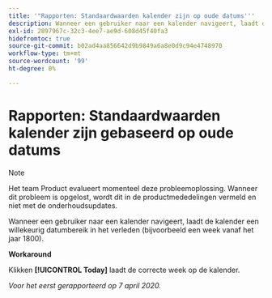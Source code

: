 ```yaml
---
title: '"Rapporten: Standaardwaarden kalender zijn op oude datums'''
description: Wanneer een gebruiker naar een kalender navigeert, laadt de kalender een willekeurig datumbereik in het verleden (bijvoorbeeld een week vanaf het jaar 1800).
exl-id: 2897967c-32c3-4ee7-ae9d-608d45f40fa3
hidefromtoc: true
source-git-commit: b02ad4aa856642d9b9849a6a8e0d9c94e4748970
workflow-type: tm+mt
source-wordcount: '99'
ht-degree: 0%

---
```


# Rapporten: Standaardwaarden kalender zijn gebaseerd op oude datums

>[!NOTE]
>
>Het team Product evalueert momenteel deze probleemoplossing. Wanneer dit probleem is opgelost, wordt dit in de productmededelingen vermeld en niet met de onderhoudsupdates.

Wanneer een gebruiker naar een kalender navigeert, laadt de kalender een willekeurig datumbereik in het verleden (bijvoorbeeld een week vanaf het jaar 1800).

**Workaround**

Klikken **[!UICONTROL Today]** laadt de correcte week op de kalender.


_Voor het eerst gerapporteerd op 7 april 2020._
